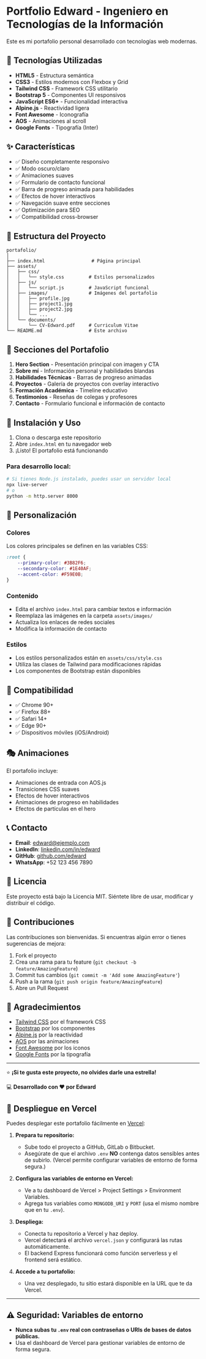 # Portfolio Edward - Ingeniero en Tecnologías de la Información

Este es mi portafolio personal desarrollado con tecnologías web modernas.

## 🚀 Tecnologías Utilizadas

- **HTML5** - Estructura semántica
- **CSS3** - Estilos modernos con Flexbox y Grid
- **Tailwind CSS** - Framework CSS utilitario
- **Bootstrap 5** - Componentes UI responsivos
- **JavaScript ES6+** - Funcionalidad interactiva
- **Alpine.js** - Reactividad ligera
- **Font Awesome** - Iconografía
- **AOS** - Animaciones al scroll
- **Google Fonts** - Tipografía (Inter)

## ✨ Características

- ✅ Diseño completamente responsivo
- ✅ Modo oscuro/claro
- ✅ Animaciones suaves
- ✅ Formulario de contacto funcional
- ✅ Barra de progreso animada para habilidades
- ✅ Efectos de hover interactivos
- ✅ Navegación suave entre secciones
- ✅ Optimización para SEO
- ✅ Compatibilidad cross-browser

## 📁 Estructura del Proyecto

```
portafolio/
│
├── index.html                 # Página principal
├── assets/
│   ├── css/
│   │   └── style.css         # Estilos personalizados
│   ├── js/
│   │   └── script.js         # JavaScript funcional
│   ├── images/               # Imágenes del portafolio
│   │   ├── profile.jpg
│   │   ├── project1.jpg
│   │   ├── project2.jpg
│   │   └── ...
│   └── documents/
│       └── CV-Edward.pdf     # Curriculum Vitae
└── README.md                 # Este archivo
```

## 🎯 Secciones del Portafolio

1. **Hero Section** - Presentación principal con imagen y CTA
2. **Sobre mí** - Información personal y habilidades blandas
3. **Habilidades Técnicas** - Barras de progreso animadas
4. **Proyectos** - Galería de proyectos con overlay interactivo
5. **Formación Académica** - Timeline educativo
6. **Testimonios** - Reseñas de colegas y profesores
7. **Contacto** - Formulario funcional e información de contacto

## 🚀 Instalación y Uso

1. Clona o descarga este repositorio
2. Abre `index.html` en tu navegador web
3. ¡Listo! El portafolio está funcionando

### Para desarrollo local:

```bash
# Si tienes Node.js instalado, puedes usar un servidor local
npx live-server
# o
python -m http.server 8000
```

## 🎨 Personalización

### Colores
Los colores principales se definen en las variables CSS:
```css
:root {
    --primary-color: #3B82F6;
    --secondary-color: #1E40AF;
    --accent-color: #F59E0B;
}
```

### Contenido
- Edita el archivo `index.html` para cambiar textos e información
- Reemplaza las imágenes en la carpeta `assets/images/`
- Actualiza los enlaces de redes sociales
- Modifica la información de contacto

### Estilos
- Los estilos personalizados están en `assets/css/style.css`
- Utiliza las clases de Tailwind para modificaciones rápidas
- Los componentes de Bootstrap están disponibles

## 📱 Compatibilidad

- ✅ Chrome 90+
- ✅ Firefox 88+
- ✅ Safari 14+
- ✅ Edge 90+
- ✅ Dispositivos móviles (iOS/Android)

## 🎭 Animaciones

El portafolio incluye:
- Animaciones de entrada con AOS.js
- Transiciones CSS suaves
- Efectos de hover interactivos
- Animaciones de progreso en habilidades
- Efectos de partículas en el hero

## 📞 Contacto

- **Email**: edward@ejemplo.com
- **LinkedIn**: [linkedin.com/in/edward](https://linkedin.com/in/edward)
- **GitHub**: [github.com/edward](https://github.com/edward)
- **WhatsApp**: +52 123 456 7890

## 📄 Licencia

Este proyecto está bajo la Licencia MIT. Siéntete libre de usar, modificar y distribuir el código.

## 🤝 Contribuciones

Las contribuciones son bienvenidas. Si encuentras algún error o tienes sugerencias de mejora:

1. Fork el proyecto
2. Crea una rama para tu feature (`git checkout -b feature/AmazingFeature`)
3. Commit tus cambios (`git commit -m 'Add some AmazingFeature'`)
4. Push a la rama (`git push origin feature/AmazingFeature`)
5. Abre un Pull Request

## 🙏 Agradecimientos

- [Tailwind CSS](https://tailwindcss.com/) por el framework CSS
- [Bootstrap](https://getbootstrap.com/) por los componentes
- [Alpine.js](https://alpinejs.dev/) por la reactividad
- [AOS](https://michalsnik.github.io/aos/) por las animaciones
- [Font Awesome](https://fontawesome.com/) por los iconos
- [Google Fonts](https://fonts.google.com/) por la tipografía

---

⭐ **¡Si te gusta este proyecto, no olvides darle una estrella!**

💻 **Desarrollado con ❤️ por Edward**

## 🚀 Despliegue en Vercel

Puedes desplegar este portafolio fácilmente en [Vercel](https://vercel.com/):

1. **Prepara tu repositorio:**
   - Sube todo el proyecto a GitHub, GitLab o Bitbucket.
   - Asegúrate de que el archivo `.env` **NO** contenga datos sensibles antes de subirlo. (Vercel permite configurar variables de entorno de forma segura.)

2. **Configura las variables de entorno en Vercel:**
   - Ve a tu dashboard de Vercel > Project Settings > Environment Variables.
   - Agrega tus variables como `MONGODB_URI` y `PORT` (usa el mismo nombre que en tu `.env`).

3. **Despliega:**
   - Conecta tu repositorio a Vercel y haz deploy.
   - Vercel detectará el archivo `vercel.json` y configurará las rutas automáticamente.
   - El backend Express funcionará como función serverless y el frontend será estático.

4. **Accede a tu portafolio:**
   - Una vez desplegado, tu sitio estará disponible en la URL que te da Vercel.

---

## ⚠️ Seguridad: Variables de entorno

- **Nunca subas tu `.env` real con contraseñas o URIs de bases de datos públicas.**
- Usa el dashboard de Vercel para gestionar variables de entorno de forma segura.

